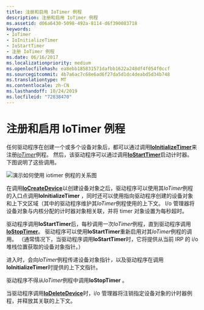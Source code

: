 ```yaml
---
title: 注册和启用 IoTimer 例程
description: 注册和启用 IoTimer 例程
ms.assetid: d06a6430-5098-492a-8114-d6f390083718
keywords:
- IoTimer
- IoInitializeTimer
- IoStartTimer
- 注册 IoTimer 例程
ms.date: 06/16/2017
ms.localizationpriority: medium
ms.openlocfilehash: ea8ebb185831571dafbb1622a248df4f054f0ccf
ms.sourcegitcommit: 4b7a6ac7c68e6ad6f27da5d1dc4deabd5d34b748
ms.translationtype: MT
ms.contentlocale: zh-CN
ms.lasthandoff: 10/24/2019
ms.locfileid: "72838470"
---
```

# <a name="registering-and-enabling-an-iotimer-routine"></a>注册和启用 IoTimer 例程





任何驱动程序在创建一个或多个设备对象后，都可以通过调用[**IoInitializeTimer**](https://docs.microsoft.com/windows-hardware/drivers/ddi/wdm/nf-wdm-ioinitializetimer)来注册[*IoTimer*](https://docs.microsoft.com/windows-hardware/drivers/ddi/wdm/nc-wdm-io_timer_routine)例程。 然后，该驱动程序可以通过调用[**IoStartTimer**](https://docs.microsoft.com/windows-hardware/drivers/ddi/ntifs/nf-ntifs-iostarttimer)启动计时器。 下图说明了这些调用。

![演示如何使用 iotimer 例程的关系图](images/3iotmer.png)

在调用[**IoCreateDevice**](https://docs.microsoft.com/windows-hardware/drivers/ddi/wdm/nf-wdm-iocreatedevice)以创建设备对象之后，驱动程序可以使用其*IoTimer*例程的入口点调用**IoInitializeTimer** ，同时还可以使用指向驱动程序创建的设备对象和上下文区域（其中的驱动程序维护其*IoTimer*例程使用的上下文。 I/o 管理器将设备对象与内核分配的计时器对象相关联，并将 timer 对象设置为每秒超时。

驱动程序调用**IoStartTimer**后，每秒调用一次*IoTimer*例程，直到驱动程序调用[**IoStopTimer**](https://docs.microsoft.com/windows-hardware/drivers/ddi/ntifs/nf-ntifs-iostoptimer)。 驱动程序可以使用**IoStartTimer**重新启用对其*IoTimer*例程的调用。 （通常情况下，当驱动程序调用**IoStartTimer**时，它将提供从当前 IRP 的 i/o 堆栈位置获取的设备对象指针。）

进入时，会向*IoTimer*例程传递设备对象指针<em>，</em>以及驱动程序在调用**IoInitializeTimer**时提供的上下文指针。

驱动程序不得从*IoTimer*例程中调用**IoStopTimer** 。

当驱动程序调用[**IoDeleteDevice**](https://docs.microsoft.com/windows-hardware/drivers/ddi/wdm/nf-wdm-iodeletedevice)时，i/o 管理器将注销指定设备对象的计时器例程，并释放其关联的上下文。

 

 




